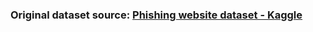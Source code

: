 ### Original dataset source: [Phishing website dataset - Kaggle](https://www.kaggle.com/datasets/akashkr/phishing-website-dataset)
